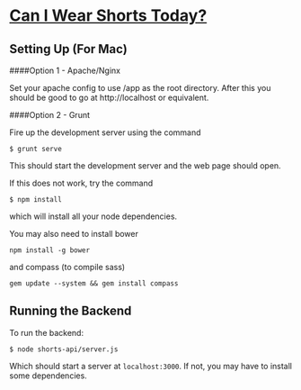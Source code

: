 # [Can I Wear Shorts Today?](http://shorts.today)


## Setting Up (For Mac)

####Option 1 - Apache/Nginx

Set your apache config to use /app as the root directory. After this you should be good to go at http://localhost or equivalent.

####Option 2 - Grunt


Fire up the development server using the command

```
$ grunt serve
```

This should start the development server and the web page should open.

If this does not work, try the command

```
$ npm install
```

which will install all your node dependencies.

You may also need to install bower
```
npm install -g bower
```

and compass (to compile sass)
```
gem update --system && gem install compass
```

## Running the Backend

To run the backend:

```
$ node shorts-api/server.js
```

Which should start a server at `localhost:3000`. If not, you may have to install some dependencies.
